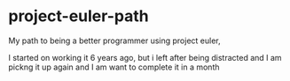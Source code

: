 project-euler-path
==================

My path to being a better programmer using project euler,

I started on working it 6 years ago, but i left after being distracted and I am pickng it up again and I am want to complete it in a month



